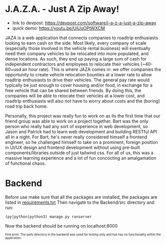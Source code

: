 # J.A.Z.A. - Just A Zip Away!

* link to devpost: https://devpost.com/software/j-a-z-a-just-a-zip-away
* quick demo: https://youtu.be/UiUuOPtWXCM

JAZA is a web application that connects companies to roadtrip enthusiasts looking to earn cash on the side. Most likely, every company of scale (especially those involved in the vehicle rental business) will eventually need their company vehicles to be relocated into more populated, and dense locations. As such, they end up paying a large sum of cash for independent contractors and employees to relocate their vehicles (~40-60+usd an hour rate). This is where JAZA comes in: we offer companies the opportunity to create vehicle relocation bounties at a lower rate to allow roadtrip enthusiasts to drive their vehicles. The general pay rate would typically be just enough to cover housing and/or food, in exchange for a free vehicle that can be shared between friends. By doing this, the companies will be able to relocate their vehicles at a lower cost, and roadtrip enthusiasts will also not have to worry about costs and the (boring) road trip back home.

Personally, this project was really fun to work on as its the first time that our friend group was able to work on a project together. Bart was the only person who really had any sort of experience in web development, so Jason and Patrick had to learn web development and building RESTful API all in a night. For Bart, he's never really considered himself a frontend engineer, so he challenged himself to take on a prominent, foreign position in UI/UX design and frontend development without using pre-built components/libraries outside of just tailwind css. For all of us, this was a massive learning experience and a lot of fun concocting an amalgamation of functional chaos.

# Backend

Before use make sure that all the packages are installed, the packages are listed in [requirements.txt](Backend/requirements.txt)
Then navigate to the Backend/src directory and run:

```
(py|python|python3) manage.py runserver
```

Now the backend should be running on localhost:8000

<sub><sup>Fine print: The polls directory in the backend was used for testing only and has has no functionality within the application.</sup></sub>
